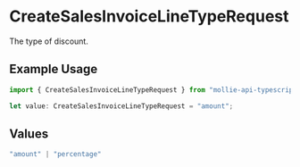 # CreateSalesInvoiceLineTypeRequest

The type of discount.

## Example Usage

```typescript
import { CreateSalesInvoiceLineTypeRequest } from "mollie-api-typescript/models/operations";

let value: CreateSalesInvoiceLineTypeRequest = "amount";
```

## Values

```typescript
"amount" | "percentage"
```